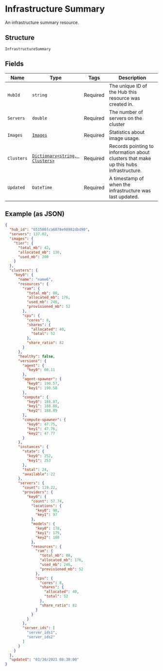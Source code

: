 
# Infrastructure Summary

An infrastructure summary resource.

## Structure

`InfrastructureSummary`

## Fields

| Name | Type | Tags | Description |
|  --- | --- | --- | --- |
| `HubId` | `string` | Required | The unique ID of the Hub this resource was created in. |
| `Servers` | `double` | Required | The number of servers on the cluster |
| `Images` | [`Images`](../../doc/models/images.md) | Required | Statistics about image usage. |
| `Clusters` | [`Dictionary<string, Clusters>`](../../doc/models/clusters.md) | Required | Records pointing to information about clusters that make up this hubs infrastructure. |
| `Updated` | `DateTime` | Required | A timestamp of when the infrastructure was last updated. |

## Example (as JSON)

```json
{
  "hub_id": "651586fca6078e98982dbd90",
  "servers": 137.02,
  "images": {
    "tier": {
      "total_mb": 42,
      "allocated_mb": 130,
      "used_mb": 200
    }
  },
  "clusters": {
    "key0": {
      "name": "name6",
      "resources": {
        "ram": {
          "total_mb": 88,
          "allocated_mb": 176,
          "used_mb": 246,
          "provisioned_mb": 52
        },
        "cpu": {
          "cores": 8,
          "shares": {
            "allocated": 40,
            "total": 52
          },
          "share_ratio": 82
        }
      },
      "healthy": false,
      "versions": {
        "agent": {
          "key0": 60.11
        },
        "agent-spawner": {
          "key0": 190.57,
          "key1": 190.58
        },
        "compute": {
          "key0": 188.87,
          "key1": 188.88,
          "key2": 188.89
        },
        "compute-spawner": {
          "key0": 47.75,
          "key1": 47.76,
          "key2": 47.77
        }
      },
      "instances": {
        "state": {
          "key0": 252,
          "key1": 253
        },
        "total": 24,
        "available": 22
      },
      "servers": {
        "count": 119.22,
        "providers": {
          "key0": {
            "count": 57.74,
            "locations": {
              "key0": 98,
              "key1": 97
            },
            "models": {
              "key0": 178,
              "key1": 179,
              "key2": 180
            },
            "resources": {
              "ram": {
                "total_mb": 88,
                "allocated_mb": 176,
                "used_mb": 246,
                "provisioned_mb": 52
              },
              "cpu": {
                "cores": 8,
                "shares": {
                  "allocated": 40,
                  "total": 52
                },
                "share_ratio": 82
              }
            }
          }
        },
        "server_ids": [
          "server_ids1",
          "server_ids2"
        ]
      }
    }
  },
  "updated": "01/30/2021 08:30:00"
}
```

